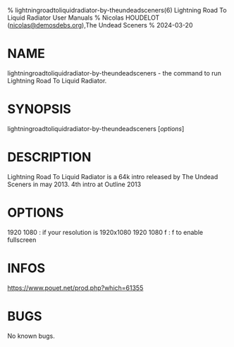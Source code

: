 % lightningroadtoliquidradiator-by-theundeadsceners(6) Lightning Road To Liquid Radiator User Manuals
% Nicolas HOUDELOT (nicolas@demosdebs.org),The Undead Sceners
% 2024-03-20

# NAME
lightningroadtoliquidradiator-by-theundeadsceners - the command to run Lightning
Road To Liquid Radiator.

# SYNOPSIS
lightningroadtoliquidradiator-by-theundeadsceners [*options*]

# DESCRIPTION
Lightning Road To Liquid Radiator is a 64k intro released by The Undead Sceners in may 2013.
4th intro at Outline 2013

# OPTIONS
1920 1080
:    if your resolution is 1920x1080
1920 1080 f 
:    f to enable fullscreen

# INFOS
https://www.pouet.net/prod.php?which=61355

# BUGS
No known bugs.
